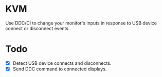 # KVM

Use DDC/CI to change your monitor's inputs in response to USB device connect or disconnect events.

# Todo

- [x] Detect USB device connects and disconnects.
- [x] Send DDC command to connected displays.